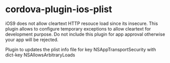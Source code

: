 # cordova-plugin-ios-plist

iOS9 does not allow cleartext HTTP resouce load since its insecure. This plugin allows to configure temporary exceptions to allow cleartext for development purpose. Do not include this plugin for app approval otherwise your app  will be rejected.

Plugin to updates the plist  info file for key NSAppTransportSecurity with dict-key NSAllowsArbitraryLoads
